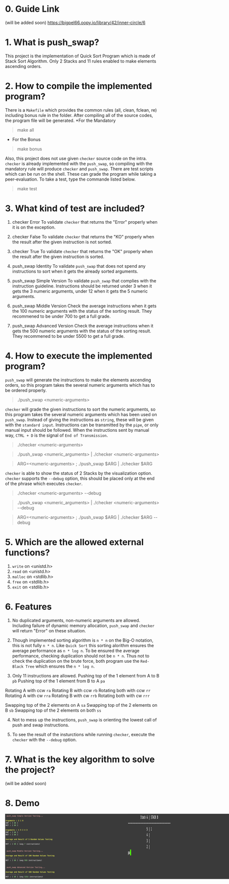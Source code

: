 # 0. Guide Link

(will be added soon)
https://bigpel66.oopy.io/library/42/inner-circle/6

# 1. What is push_swap?

This project is the implementation of Quick Sort Program which is made of Stack Sort Algorithm. Only 2 Stacks and 11 rules enabled to make elements ascending orders.

# 2. How to compile the implemented program?

There is a `Makefile` which provides the common rules (all, clean, fclean, re) including bonus rule in the folder. After compiling all of the source codes, the program file will be generated.
*For the Mandatory
> make all
* For the Bonus
> make bonus

Also, this project does not use given `checker` source code on the intra. `checker` is already implemented with the `push_swap`, so compiling with the mandatory rule will produce `checker` and `push_swap`. There are test scripts which can be run on the shell. These can grade the program while taking a peer-evaluation. To take a test, type the commande listed below.
> make test

# 3. What kind of test are included?
1. checker Error
To validate `checker` that returns the "Error" properly when it is on the exception.

2. checker False
To validate `checker` that returns the "KO" properly when the result after the given instruction is not sorted.

3. checker True
To validate `checker` that returns the "OK" properly when the result after the given instruction is sorted.

4. push_swap Identity
To validate `push_swap` that does not spend any instructions to sort when it gets the already sorted arguments.

5. push_swap Simple Version
To validate `push_swap` that complies with the instruction guideline. Instructions should be returned under 3 when it gets the 3 numeric arguments, under 12 when it gets the 5 numeric arguments.

6. push_swap Middle Version
Check the average instructions when it gets the 100 numeric arguments with the status of the sorting result. They recommened to be under 700 to get a full grade.

7. push_swap Advanced Version
Check the average instructions when it gets the 500 numeric arguments with the status of the sorting result. They recommened to be under 5500 to get a full grade.

# 4. How to execute the implemented program?
`push_swap` will generate the instructions to make the elements ascending orders, so this program takes the several numeric arguments which has to be ordered properly.
> ./push_swap \<numeric-arguments>

`checker` will grade the given instructions to sort the numeric arguments, so this program takes the several numeric arguments which has been used on `push_swap`. Instead of giving the instructions as `string`, these will be given with the `standard input`. Instructions can be transmitted by the `pipe`, or only manual input should be followed. When the instructions sent by manual way, `CTRL + D` is the signal of `End of Transmission`.
> ./checker \<numeric-arguments>

> ./push_swap \<numeric_arguments> | ./checker \<numeric-arguments>

> ARG=\<numeric-arguments> ; ./push_swap $ARG | ./checker $ARG

`checker` is able to show the status of 2 Stacks by the visualization option. `checker` supports the `--debug` option, this should be placed only at the end of the phrase which executes `checker`.
> ./checker \<numeric-arguments> --debug

> ./push_swap \<numeric_arguments> | ./checker \<numeric-arguments> --debug

> ARG=\<numeric-arguments> ; ./push_swap $ARG | ./checker $ARG --debug

# 5. Which are the allowed external functions?

1. `write` on \<unistd.h>
2. `read` on \<unistd.h>
3. `malloc` on \<stdlib.h>
4. `free` on \<stdlib.h>
5. `exit` on \<stdlib.h>

# 6. Features

1. No duplicated arguments, non-numeric arguments are allowed. Including failure of dynamic memory allocation, `push_swap` and `checker` will return "Error" on these situation.

2. Though implemented sorting algorithm is `n * n` on the Big-O notation, this is not fully `n * n`. Like `Quick Sort` this sorting alorithm ensures the average performance as `n * log n`. To be ensured the average performance, checking duplication should not be `n * n`. Thus not to check the duplication on the brute force, both program use the `Red-Black Tree` which ensures the `n * log n`.

3. Only 11 instructions are allowed.
Pushing top of the 1 element from A to B `pb`
Pushing top of the 1 element from B to A `pa`

Rotating A with ccw `ra`
Rotating B with ccw `rb`
Rotating both with ccw `rr`
Rotating A with cw `rra`
Rotating B with cw `rrb`
Rotating both with cw `rrr`

Swapping top of the 2 elements on A `sa`
Swapping top of the 2 elements on B `sb`
Swapping top of the 2 elements on both `ss`

4. Not to mess up the instructions, `push_swap` is orienting the lowest call of push and swap instructions.

5. To see the result of the insturctions while running `checker`, execute the `checker` with the `--debug` option.

# 7. What is the key algorithm to solve the project?

(will be added soon)

# 8. Demo

<div style="display:flex" align="center">
    <img src="images/1.png" alt="1" width="400"/>
    <img src="images/2.png" alt="2" width="400"/>
    <img src="images/3.png" alt="3" width="400"/>
</div>
